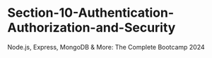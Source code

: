 # Section-10-Authentication-Authorization-and-Security
Node.js, Express, MongoDB &amp; More: The Complete Bootcamp 2024
